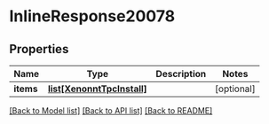 # InlineResponse20078

## Properties
Name | Type | Description | Notes
------------ | ------------- | ------------- | -------------
**items** | [**list[XenonntTpcInstall]**](XenonntTpcInstall.md) |  | [optional] 

[[Back to Model list]](../README.md#documentation-for-models) [[Back to API list]](../README.md#documentation-for-api-endpoints) [[Back to README]](../README.md)


